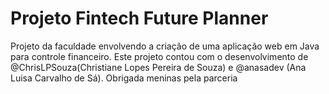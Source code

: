 # Projeto Fintech Future Planner
Projeto da faculdade envolvendo a criação de uma aplicação web em Java para controle financeiro.
Este projeto contou com o desenvolvimento de  @ChrisLPSouza(Christiane Lopes Pereira de Souza) e @anasadev (Ana Luisa Carvalho de Sá).
Obrigada meninas pela parceria
